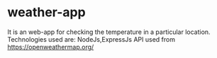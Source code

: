 # weather-app


It is an web-app for checking the temperature in a particular location.
Technologies used are: NodeJs,ExpressJs
API used from https://openweathermap.org/


